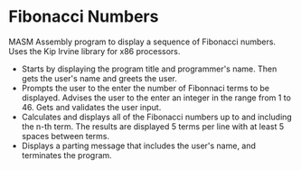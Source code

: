 # Fibonacci Numbers
MASM Assembly program to display a sequence of Fibonacci numbers. Uses the Kip Irvine library for x86 processors.

- Starts by displaying the program title and programmer's name. Then gets the user's name and greets the user.
- Prompts the user to the enter the number of Fibonnaci terms to be displayed. Advises the user to the enter an integer in the range from 1 to 46. Gets and validates the user input.
- Calculates and displays all of the Fibonacci numbers up to and including the n-th term. The results are displayed 5 terms per line with at least 5 spaces between terms.
- Displays a parting message that includes the user's name, and terminates the program.
